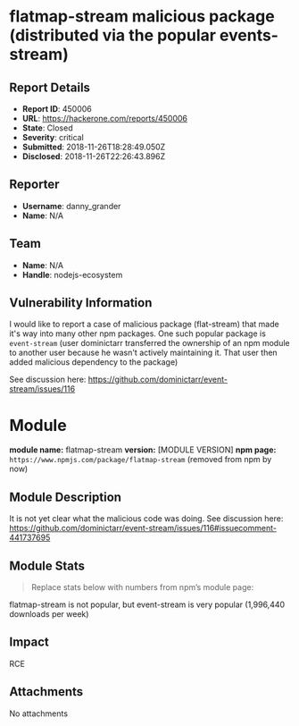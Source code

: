 # flatmap-stream malicious package (distributed via the popular events-stream)

## Report Details
- **Report ID**: 450006
- **URL**: https://hackerone.com/reports/450006
- **State**: Closed
- **Severity**: critical
- **Submitted**: 2018-11-26T18:28:49.050Z
- **Disclosed**: 2018-11-26T22:26:43.896Z

## Reporter
- **Username**: danny_grander
- **Name**: N/A

## Team
- **Name**: N/A
- **Handle**: nodejs-ecosystem

## Vulnerability Information
I would like to report a case of malicious package (flat-stream) that made it's way into many other npm packages. One such popular package is `event-stream` (user dominictarr transferred the ownership of an npm module to another user because he wasn't actively maintaining it. That user then added malicious dependency to the package)

See discussion here: 
https://github.com/dominictarr/event-stream/issues/116

# Module

**module name:**  flatmap-stream
**version:** [MODULE VERSION]
**npm page:** `https://www.npmjs.com/package/flatmap-stream` (removed from npm by now)

## Module Description

It is not yet clear what the malicious code was doing. 
See discussion here: https://github.com/dominictarr/event-stream/issues/116#issuecomment-441737695

## Module Stats

> Replace stats below with numbers from npm’s module page:

flatmap-stream is not popular, but event-stream is very popular (1,996,440 downloads per week)

## Impact

RCE

## Attachments
No attachments
